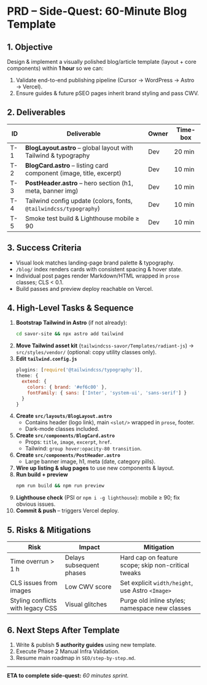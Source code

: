 # PRD – Side-Quest: 60-Minute Blog Template

## 1. Objective
Design & implement a visually polished blog/article template (layout + core components) within **1 hour** so we can:
1. Validate end-to-end publishing pipeline (Cursor → WordPress → Astro → Vercel).
2. Ensure guides & future pSEO pages inherit brand styling and pass CWV.

## 2. Deliverables
| ID | Deliverable | Owner | Time-box |
|----|-------------|-------|----------|
| T-1 | **BlogLayout.astro** – global layout with Tailwind & typography | Dev | 20 min |
| T-2 | **BlogCard.astro** – listing card component (image, title, excerpt) | Dev | 10 min |
| T-3 | **PostHeader.astro** – hero section (h1, meta, banner img) | Dev | 10 min |
| T-4 | Tailwind config update (colors, fonts, `@tailwindcss/typography`) | Dev | 10 min |
| T-5 | Smoke test build & Lighthouse mobile ≥ 90 | Dev | 10 min |

## 3. Success Criteria
* Visual look matches landing-page brand palette & typography.
* `/blog/` index renders cards with consistent spacing & hover state.
* Individual post pages render Markdown/HTML wrapped in `prose` classes; CLS < 0.1.
* Build passes and preview deploy reachable on Vercel.

## 4. High-Level Tasks & Sequence
1. **Bootstrap Tailwind in Astro** (if not already):
   ```bash
   cd savor-site && npx astro add tailwind
   ```
2. **Move Tailwind asset kit** (`tailwindcss-savor/Templates/radiant-js`) → `src/styles/vendor/` (optional: copy utility classes only).
3. **Edit `tailwind.config.js`**
   ```js
   plugins: [require('@tailwindcss/typography')],
   theme: {
     extend: {
       colors: { brand: '#ef6c00' },
       fontFamily: { sans: ['Inter', 'system-ui', 'sans-serif'] }
     }
   }
   ```
4. **Create `src/layouts/BlogLayout.astro`**
   * Contains header (logo link), main `<slot/>` wrapped in `prose`, footer.
   * Dark-mode classes included.
5. **Create `src/components/BlogCard.astro`**
   * Props: `title`, `image`, `excerpt`, `href`.
   * Tailwind: `group hover:opacity-80 transition`.
6. **Create `src/components/PostHeader.astro`**
   * Large banner image, h1, meta (date, category pills).
7. **Wire up listing & slug pages** to use new components & layout.
8. **Run build + preview**
   ```bash
   npm run build && npm run preview
   ```
9. **Lighthouse check** (PSI or `npm i -g lighthouse`): mobile ≥ 90; fix obvious issues.
10. **Commit & push** – triggers Vercel deploy.

## 5. Risks & Mitigations
| Risk | Impact | Mitigation |
|------|--------|-----------|
| Time overrun > 1 h | Delays subsequent phases | Hard cap on feature scope; skip non-critical tweaks |
| CLS issues from images | Low CWV score | Set explicit `width/height`, use Astro `<Image>` |
| Styling conflicts with legacy CSS | Visual glitches | Purge old inline styles; namespace new classes |

## 6. Next Steps After Template
1. Write & publish **5 authority guides** using new template.
2. Execute Phase 2 Manual Infra Validation.
3. Resume main roadmap in `SEO/step-by-step.md`.

---
**ETA to complete side-quest:** *60 minutes sprint.*
